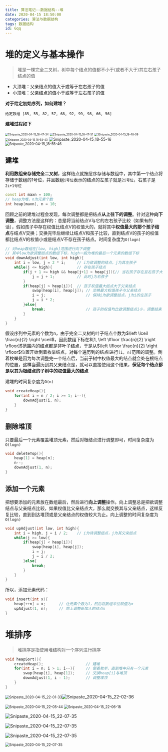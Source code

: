 ```yaml
---
title: 算法笔记--数据结构--堆
date: 2020-04-15 18:50:00
categories: 算法与数据结构
tags: 数据结构
id: Gqq
---
```


# 堆的定义与基本操作

> 堆是一棵完全二叉树，树中每个结点的值都不小于(或者不大于)其左右孩子结点的值

- 大顶堆：父亲结点的值大于或等于左右孩子的值
- 小顶堆：父亲结点的值小于或等于左右孩子的值<!--more-->

**对于给定初始序列，如何建堆？**

```shell
给定数组 [85, 55, 82, 57, 68, 92, 99, 98, 66, 56]
```

**建堆过程如下**

<img src="https://tvax1.sinaimg.cn/large/005tpOh1gy1gdun9wwihij30m80egq64.jpg" alt="1Snipaste_2020-04-15_18-47-34" style="zoom:60%;" />

<img src="https://tva1.sinaimg.cn/large/005tpOh1gy1gduna5g3gvj30ml0dx76t.jpg" alt="2Snipaste_2020-04-15_18-47-51" style="zoom:60%;" />

<img src="https://tva4.sinaimg.cn/large/005tpOh1gy1gdunadzekpj30lp0cujtc.jpg" alt="3Snipaste_2020-04-15_18-48-09" style="zoom:60%;" />



<img src="https://tvax3.sinaimg.cn/large/005tpOh1gy1gdunfrt6rfj30l80g0n0d.jpg" alt="Snipaste_2020-04-15_18-54-43" style="zoom:60%;" />



<img src="https://tvax4.sinaimg.cn/large/005tpOh1gy1gdunhoymooj30g30iwdip.jpg" alt="Snipaste_2020-04-15_18-55-16" style="zoom:90%;" />

<img src="https://tva2.sinaimg.cn/large/005tpOh1gy1gduo1reoksj30db088my3.jpg" alt="Snipaste_2020-04-15_18-55-46" style="zoom:80%;" />

## **建堆**

**利用数组来存储完全二叉树**，这样结点就按层序存储与数组中，其中第一个结点将存储于数组的1号位，并且数组`i号位`表示的结点的左孩子就是`2i号位`，右孩子是`2i+1号位`

```cpp
const int maxn = 100;
// heap为堆，n为元素个数
int heap[maxn], n = 10;
```

回顾之前的建堆过程会发现，每次调整都是把结点**从上往下的调整**。针对这种**向下调整**，调整方法是这样的：总是将当前结点V与它的左右孩子比较（如果有的话），假如孩子中存在权值比结点V的权值大的，就将其中**权值最大的那个孩子结点**与结点V交换；交换完毕后继续让结点V和孩子比较，直到结点V的孩子的权值都比结点V的权值小或是结点V不存在孩子结点。时间复杂度为`O(logn)`

```cpp
// 对heap数组在[low, high]范围进行向下调整
// 其中low为欲调整结点的数组下标，high一般为堆的最后一个元素的数组下标
void downAdjust(int low, int high){
    int i = low, j = 2 * i; 	// i为欲调整的结点，j为其左孩子
    while(j <= high){			// 存在孩子结点
        if(j + 1 <= high && heap[j+1] > heap[j]){// 当右孩子存在且右孩子大于左孩子
            j = j + 1;			// 此时j为右孩子
        }
        if(heap[j] > heap[i]){	// 孩子权值最大结点大于父亲结点
            swap(heap[i], heap[j]);	// 交换最大权值孩子与父亲结点
            i = j;					// 保持i为欲调整结点，j为i的左孩子 
            j = i * 2;
        }else{
            break;					// 孩子的权值均比欲调整结点i小，调整结束
        }
    }
}
```

假设序列中元素的个数为n，由于完全二叉树的叶子结点个数为$\left \lceil \frac{n}{2} \right \rceil$，因此数组下标在$[1, \left \lfloor \frac{n}{2} \right \rfloor]$范围内的结点都是非叶子结点，于是从$\left \lfloor \frac{n}{2} \right \rfloor$位置开始倒着枚举结点，对每个遍历到的结点i进行`[i, n]`范围的调整。倒着枚举是因为每次调整完一个结点后，当前子树中权值最大的结点就会处在根结点的位置，这样当遍历到其父亲结点是，就可以直接使用这个结果，**保证每个结点都是以其为根结点的子树中的权值最大的结点**

建堆的时间复杂度为`O(n)`

```cpp
void createHeap(){
    for(int i = n / 2; i >= 1; i--){
        downAdjust(i, n);
    }
}
```

## **删除堆顶**

只要最后一个元素覆盖堆顶元素，然后对根结点进行调整即可，时间复杂度为`O(logn)`

```cpp
void deleteTop(){
    heap[1] = heap[n];
    n--;
    downAdjust(1, n);
}
```

## **添加一个元素**

把想要添加的元素放在数组最后，然后进行**向上调整**操作。向上调整总是把欲调整结点与父亲结点比较，如果权值比父亲结点大，那么就交换其与父亲结点，这样反复比较，直到到达堆顶或是父亲结点的权值较大为止。向上调整的时间复杂度为`O(logn)`

```cpp
void upAdjust(int low, int high){
    int i = high, j = i / 2;	// i为待调整结点，j为其父亲结点
    while(j >= low){
        if(heap[j] < heap[i]){
            swap(heap[i], heap[j]);
            i = j;
            j = i / 2;
        }else{
            break;
        }
    }
}
```

所以，添加元素代码：

```cpp
void insert(int x){
    heap[++n] = x;		// 让元素个数为1，然后将数组末位赋值为x
    upAdjust(1, n);		// 向上调整新加入的结点n
}
```

# 堆排序

> 堆排序是指使用堆结构对一个序列进行排序

```cpp
void heapSort(){
    createHeap();					// 建堆
    for(int i = n; i > 1; i--){		// 倒着枚举，直到堆中只有一个元素
        swap(heap[i], heap[1]);		// 交换heap[i]与堆顶
        downAdjust(1, i - 1);		// 调整堆顶
    }
}
```

<img src="https://tva1.sinaimg.cn/large/005tpOh1gy1gdusu768kmj30mm0oa778.jpg" alt="Snipaste_2020-04-15_22-01-33" style="zoom:80%;" />![Snipaste_2020-04-15_22-02-36](https://tvax1.sinaimg.cn/large/005tpOh1gy1gdusv9sn8ij30iu0nzq78.jpg)

<img src="https://tvax4.sinaimg.cn/large/005tpOh1gy1gdusyj35mmj30ik0nqgpv.jpg" alt="Snipaste_2020-04-15_22-05-44" style="zoom:80%;" />

<img src="https://tvax4.sinaimg.cn/large/005tpOh1gy1gdusz4x5bfj30j90ka77c.jpg" alt="Snipaste_2020-04-15_22-06-18" style="zoom:80%;" />

![Snipaste_2020-04-15_22-07-35](https://tvax2.sinaimg.cn/large/005tpOh1gy1gdut0heaarj30ij0cdaby.jpg)

![Snipaste_2020-04-15_22-07-35](https://tvax2.sinaimg.cn/large/005tpOh1gy1gdut0heaarj30ij0cdaby.jpg)

![Snipaste_2020-04-15_22-07-35](https://tvax2.sinaimg.cn/large/005tpOh1gy1gdut0heaarj30ij0cdaby.jpg)

<img src="https://tvax2.sinaimg.cn/large/005tpOh1gy1gdut0heaarj30ij0cdaby.jpg" alt="Snipaste_2020-04-15_22-07-35" style="zoom:80%;" />
